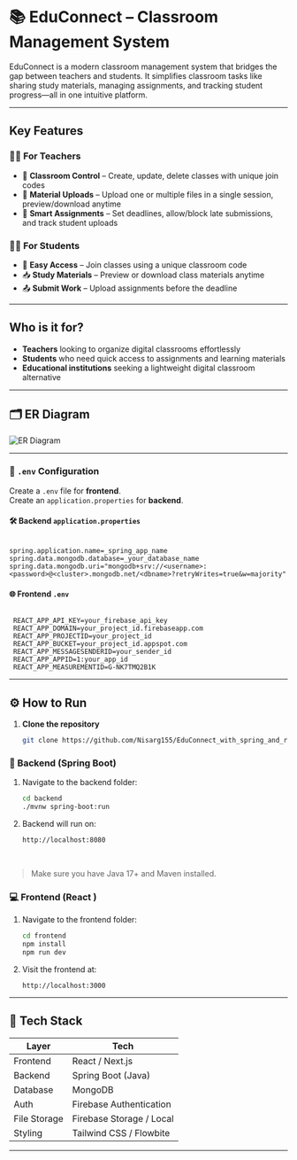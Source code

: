 
# 📚 EduConnect – Classroom Management System

EduConnect is a modern classroom management system that bridges the gap between teachers and students. It simplifies classroom tasks like sharing study materials, managing assignments, and tracking student progress—all in one intuitive platform.

---

##  Key Features

### 👩‍🏫 For Teachers
- 🔹 **Classroom Control** – Create, update, delete classes with unique join codes  
- 📎 **Material Uploads** – Upload one or multiple files in a single session, preview/download anytime  
- 📝 **Smart Assignments** – Set deadlines, allow/block late submissions, and track student uploads  

### 👨‍🎓 For Students
- 🔹 **Easy Access** – Join classes using a unique classroom code  
- 📥 **Study Materials** – Preview or download class materials anytime  
- 📤 **Submit Work** – Upload assignments before the deadline  

---

## Who is it for?

- **Teachers** looking to organize digital classrooms effortlessly  
- **Students** who need quick access to assignments and learning materials  
- **Educational institutions** seeking a lightweight digital classroom alternative  

---

## 🗂️ ER Diagram



![ER Diagram](./assets/er-diagram.png)

---


### 📁 `.env` Configuration

Create a `.env` file for **frontend**.<br>
Create an `application.properties` for **backend**.

#### 🛠️ Backend `application.properties`

```application.properties

spring.application.name=_spring_app_name
spring.data.mongodb.database=_your_database_name
spring.data.mongodb.uri="mongodb+srv://<username>:<password>@<cluster>.mongodb.net/<dbname>?retryWrites=true&w=majority"

```

#### 🌐 Frontend `.env`

```env

 REACT_APP_API_KEY=your_firebase_api_key
 REACT_APP_DOMAIN=your_project_id.firebaseapp.com
 REACT_APP_PROJECTID=your_project_id
 REACT_APP_BUCKET=your_project_id.appspot.com
 REACT_APP_MESSAGESENDERID=your_sender_id
 REACT_APP_APPID=1:your_app_id
 REACT_APP_MEASUREMENTID=G-NK7TMQ2B1K

```

---


## ⚙️ How to Run

1. **Clone the repository**
   ```bash
   git clone https://github.com/Nisarg155/EduConnect_with_spring_and_react

### 🔧 Backend (Spring Boot)
1. Navigate to the backend folder:
   ```bash
   cd backend
   ./mvnw spring-boot:run
   ```

3. Backend will run on:

   ```
   http://localhost:8080
   ```
<br>

> Make sure you have Java 17+ and Maven installed.


### 💻 Frontend (React )

1. Navigate to the frontend folder:

   ```bash
   cd frontend
   npm install
   npm run dev
   ```

2. Visit the frontend at:

   ```
   http://localhost:3000
   ```


---


## 🧰 Tech Stack

| Layer        | Tech                     |
| ------------ | ------------------------ |
| Frontend     | React / Next.js          |
| Backend      | Spring Boot (Java)       |
| Database     | MongoDB                  |
| Auth         | Firebase Authentication  |
| File Storage | Firebase Storage / Local |
| Styling      | Tailwind CSS / Flowbite  |

---
